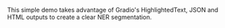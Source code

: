This simple demo takes advantage of Gradio's HighlightedText, JSON and HTML outputs to create a clear NER segmentation.